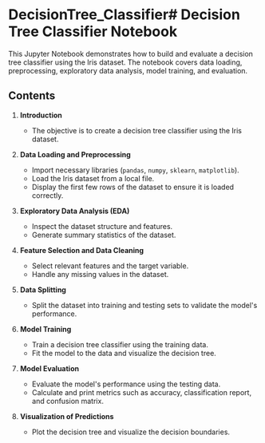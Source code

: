 # DecisionTree_Classifier# Decision Tree Classifier Notebook

This Jupyter Notebook demonstrates how to build and evaluate a decision tree classifier using the Iris dataset. The notebook covers data loading, preprocessing, exploratory data analysis, model training, and evaluation.

## Contents

1. **Introduction**
   - The objective is to create a decision tree classifier using the Iris dataset.

2. **Data Loading and Preprocessing**
   - Import necessary libraries (`pandas`, `numpy`, `sklearn`, `matplotlib`).
   - Load the Iris dataset from a local file.
   - Display the first few rows of the dataset to ensure it is loaded correctly.

3. **Exploratory Data Analysis (EDA)**
   - Inspect the dataset structure and features.
   - Generate summary statistics of the dataset.

4. **Feature Selection and Data Cleaning**
   - Select relevant features and the target variable.
   - Handle any missing values in the dataset.

5. **Data Splitting**
   - Split the dataset into training and testing sets to validate the model's performance.

6. **Model Training**
   - Train a decision tree classifier using the training data.
   - Fit the model to the data and visualize the decision tree.

7. **Model Evaluation**
   - Evaluate the model's performance using the testing data.
   - Calculate and print metrics such as accuracy, classification report, and confusion matrix.

8. **Visualization of Predictions**
   - Plot the decision tree and visualize the decision boundaries.
